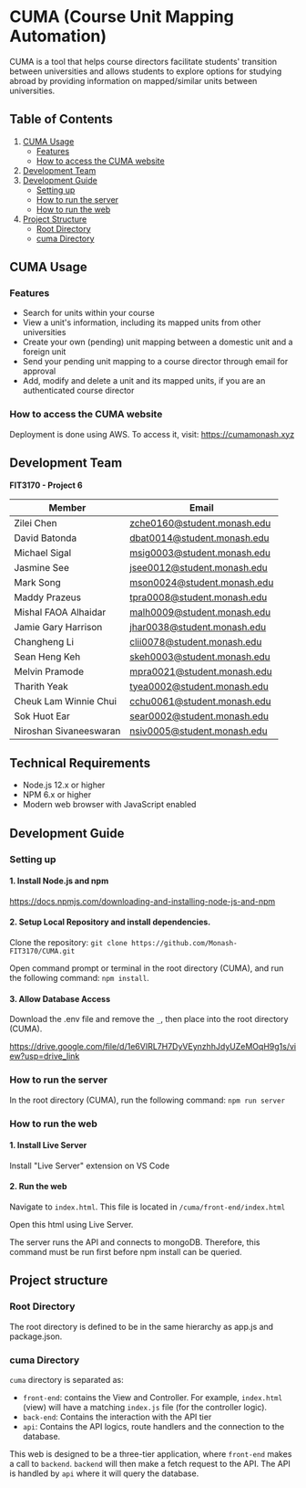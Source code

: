 # CUMA (Course Unit Mapping Automation)

CUMA is a tool that helps course directors facilitate students' transition between universities and allows students to explore options for studying abroad by providing information on mapped/similar units between universities.



## Table of Contents

1. [CUMA Usage](#cuma-usage)
    - [Features](#features)
    - [How to access the CUMA website](#how-to-access-the-cuma-website)
2. [Development Team](#development-team)
3. [Development Guide](#development-guide)
    - [Setting up](#setting-up)
    - [How to run the server](#how-to-run-the-server)
    - [How to run the web](#how-to-run-the-web)
4. [Project Structure](#project-structure)
    - [Root Directory](#root-directory)
    - [cuma Directory](#cuma-directory)



## CUMA Usage

### Features
- Search for units within your course
- View a unit's information, including its mapped units from other universities
- Create your own (pending) unit mapping between a domestic unit and a foreign unit
- Send your pending unit mapping to a course director through email for approval
- Add, modify and delete a unit and its mapped units, if you are an authenticated course director


### How to access the CUMA website

Deployment is done using AWS. To access it, visit: https://cumamonash.xyz



## Development Team

**FIT3170 - Project 6**

| Member                 | Email                       |
| ---------------------- | --------------------------- |
| Zilei Chen             | zche0160@student.monash.edu |
| David Batonda          | dbat0014@student.monash.edu |
| Michael Sigal          | msig0003@student.monash.edu |
| Jasmine See            | jsee0012@student.monash.edu |
| Mark Song              | mson0024@student.monash.edu |
| Maddy Prazeus          | tpra0008@student.monash.edu |
| Mishal FAOA Alhaidar   | malh0009@student.monash.edu |
| Jamie Gary Harrison    | jhar0038@student.monash.edu |
| Changheng Li           | clii0078@student.monash.edu |
| Sean Heng Keh          | skeh0003@student.monash.edu |
| Melvin Pramode         | mpra0021@student.monash.edu |
| Tharith Yeak           | tyea0002@student.monash.edu |
| Cheuk Lam Winnie Chui  | cchu0061@student.monash.edu |
| Sok Huot Ear           | sear0002@student.monash.edu |
| Niroshan Sivaneeswaran | nsiv0005@student.monash.edu |


## Technical Requirements

- Node.js 12.x or higher
- NPM 6.x or higher
- Modern web browser with JavaScript enabled

## Development Guide

### Setting up

#### 1. Install Node.js and npm

https://docs.npmjs.com/downloading-and-installing-node-js-and-npm

#### 2. Setup Local Repository and install dependencies.

Clone the repository: `git clone https://github.com/Monash-FIT3170/CUMA.git`

Open command prompt or terminal in the root directory (CUMA), and run the following command: `npm install`.

#### 3. Allow Database Access

Download the .env file and remove the `_`, then place into the root directory (CUMA).

https://drive.google.com/file/d/1e6VIRL7H7DyVEynzhhJdyUZeMOqH9g1s/view?usp=drive_link


### How to run the server

In the root directory (CUMA), run the following command: `npm run server`


### How to run the web

#### 1. Install Live Server

Install "Live Server" extension on VS Code

#### 2. Run the web

Navigate to `index.html`.
This file is located in `/cuma/front-end/index.html`

Open this html using Live Server.

The server runs the API and connects to mongoDB. Therefore, this command must be run first
before npm install can be queried.



## Project structure


### Root Directory

The root directory is defined to be in the same hierarchy as app.js and package.json.


### cuma Directory

`cuma` directory is separated as:

- `front-end`: contains the View and Controller. For example, `index.html` (view) will have a matching `index.js` file (for the controller logic).
- `back-end`: Contains the interaction with the API tier
- `api`: Contains the API logics, route handlers and the connection to the database.

This web is designed to be a three-tier application, where `front-end` makes a call to `backend`. `backend` will then make a fetch request to the API. The API is handled by `api` where it will query the database.
